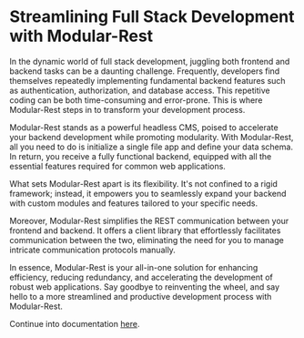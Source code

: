 # Streamlining Full Stack Development with Modular-Rest
In the dynamic world of full stack development, juggling both frontend and backend tasks can be a daunting challenge. Frequently, developers find themselves repeatedly implementing fundamental backend features such as authentication, authorization, and database access. This repetitive coding can be both time-consuming and error-prone. This is where Modular-Rest steps in to transform your development process.

Modular-Rest stands as a powerful headless CMS, poised to accelerate your backend development while promoting modularity. With Modular-Rest, all you need to do is initialize a single file app and define your data schema. In return, you receive a fully functional backend, equipped with all the essential features required for common web applications.

What sets Modular-Rest apart is its flexibility. It's not confined to a rigid framework; instead, it empowers you to seamlessly expand your backend with custom modules and features tailored to your specific needs.

Moreover, Modular-Rest simplifies the REST communication between your frontend and backend. It offers a client library that effortlessly facilitates communication between the two, eliminating the need for you to manage intricate communication protocols manually.

In essence, Modular-Rest is your all-in-one solution for enhancing efficiency, reducing redundancy, and accelerating the development of robust web applications. Say goodbye to reinventing the wheel, and say hello to a more streamlined and productive development process with Modular-Rest.

Continue into documentation [here](https://modular-rest.github.io/modular-rest/).

